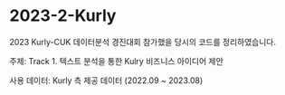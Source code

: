 # 2023-2-Kurly
2023 Kurly-CUK 데이터분석 경진대회 참가했을 당시의 코드를 정리하였습니다.

주제: Track 1. 텍스트 분석을 통한 Kulry 비즈니스 아이디어 제안

사용 데이터: Kurly 측 제공 데이터 (2022.09 ~ 2023.08)
